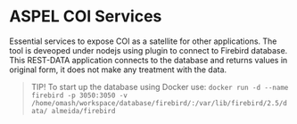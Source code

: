 # ASPEL COI Services

Essential services to expose COI as a satellite for other applications. The tool is deveoped under nodejs using plugin to connect to Firebird database. This REST-DATA application connects to the database and returns values in original form, it does not make any treatment with the data.

> TIP! To start up the database using Docker use:
> `docker run -d --name firebird -p 3050:3050 -v /home/omash/workspace/database/firebird/:/var/lib/firebird/2.5/data/ almeida/firebird`
